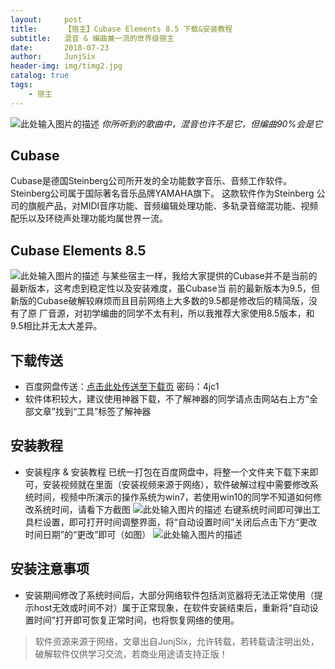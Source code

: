 ```yaml
---
layout:     post
title:      【宿主】Cubase Elements 8.5 下载&安装教程
subtitle:   混音 & 编曲兼一流的世界级宿主
date:       2018-07-23
author:     JunjSix
header-img: img/timg2.jpg
catalog: true
tags:
    - 宿主
---
```

![此处输入图片的描述][1]
*你所听到的歌曲中，混音也许不是它，但编曲90%会是它*
## Cubase
Cubase是德国Steinberg公司所开发的全功能数字音乐、音频工作软件。Steinberg公司属于国际著名音乐品牌YAMAHA旗下。 这款软件作为Steinberg 公司的旗舰产品，对MIDI音序功能、音频编辑处理功能、多轨录音缩混功能、视频配乐以及环绕声处理功能均属世界一流。
## Cubase Elements 8.5
![此处输入图片的描述][2]
与某些宿主一样，我给大家提供的Cubase并不是当前的最新版本，这考虑到稳定性以及安装难度，虽Cubase当  前的最新版本为9.5，但新版的Cubase破解较麻烦而且目前网络上大多数的9.5都是修改后的精简版，没有了原  厂音源，对初学编曲的同学不太有利，所以我推荐大家使用8.5版本，和9.5相比并无太大差异。

## 下载传送
- 百度网盘传送：[点击此处传送至下载页][3]  密码：4jc1
- 软件体积较大，建议使用神器下载，不了解神器的同学请点击网站右上方“全部文章”找到“工具”标签了解神器

## 安装教程

- 安装程序 & 安装教程 已统一打包在百度网盘中，将整一个文件夹下载下来即可，安装视频就在里面（安装视频来源于网络），软件破解过程中需要修改系统时间，视频中所演示的操作系统为win7，若使用win10的同学不知道如何修改系统时间，请看下方截图
![此处输入图片的描述][4]
右键系统时间即可弹出工具栏设置，即可打开时间调整界面，将“自动设置时间”关闭后点击下方“更改时间日期”的“更改”即可（如图）
![此处输入图片的描述][5]

## 安装注意事项

- 安装期间修改了系统时间后，大部分网络软件包括浏览器将无法正常使用（提示host无效或时间不对）属于正常现象，在软件安装结束后，重新将“自动设置时间”打开即可恢复正常时间，也将恢复网络的使用。



>软件资源来源于网络，文章出自JunjSix，允许转载，若转载请注明出处，破解软件仅供学习交流，若商业用途请支持正版！


  [1]: https://s1.ax1x.com/2018/07/23/PJCxuq.jpg
  [2]: https://s1.ax1x.com/2018/07/23/PJPEvR.png
  [3]: https://pan.baidu.com/s/1csDS_opI54ySsoe_mBTCwQ
  [4]: https://s1.ax1x.com/2018/07/23/PJC7E8.jpg
  [5]: https://s1.ax1x.com/2018/07/23/PJCLCQ.jpg
